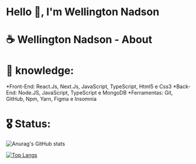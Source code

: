 # Hello 🖖, I'm Wellington Nadson

# ☕ Wellington Nadson - About


# 🎯 knowledge:

*Front-End: React.Js, Next.Js, JavaScript, TypeScript, Html5 e Css3
*Back-End: Node.JS, JavaScript, TypeScript e MongoDB
*Ferramentas: Git, GitHub, Npm, Yarn, Figma e Insomnia
  
# 🎖️ Status:


![Anurag's GitHub stats](https://github-readme-stats.vercel.app/api?username=wellingtonnadson1&theme=dark&show_icons=true)

[![Top Langs](https://github-readme-stats.vercel.app/api/top-langs/?username=wellingtonnadson1&layout=compact)](https://github.com/WellingtonNadson1/wellingtonnadson)
